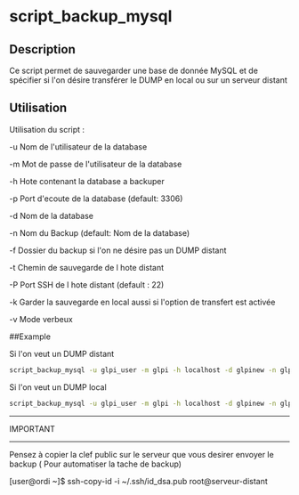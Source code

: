 # script_backup_mysql

## Description
Ce script permet de sauvegarder une base de donnée MySQL et de spécifier si l'on
désire transférer le DUMP en local ou sur un serveur distant

## Utilisation

Utilisation du script :

	
-u Nom de l'utilisateur de la database

-m Mot de passe de l'utilisateur de la database

-h Hote contenant la database a backuper

-p Port d'ecoute de la database (default: 3306)

-d Nom de la database

-n Nom du Backup (default: Nom de la database)

-f Dossier du backup si l'on ne désire pas un DUMP distant

-t Chemin de sauvegarde de l hote distant

-P Port SSH de l hote distant (default : 22)

-k Garder la sauvegarde en local aussi si l'option de transfert est activée

-v Mode verbeux

##Example

Si l'on veut un DUMP distant

```sh
script_backup_mysql -u glpi_user -m glpi -h localhost -d glpinew -n glpi-backup -t root@192.168.1.1:/mnt/backup_server/backup_mysql/glpinew/
```

Si l'on veut un DUMP local

```sh
script_backup_mysql -u glpi_user -m glpi -h localhost -d glpinew -n glpi-backup -f /opt/backup/glpi/"
```

*********
IMPORTANT
*********

Pensez à copier la clef public sur le serveur que vous desirer envoyer le backup ( Pour automatiser la tache de backup)

[user@ordi ~]$ ssh-copy-id -i ~/.ssh/id_dsa.pub root@serveur-distant
